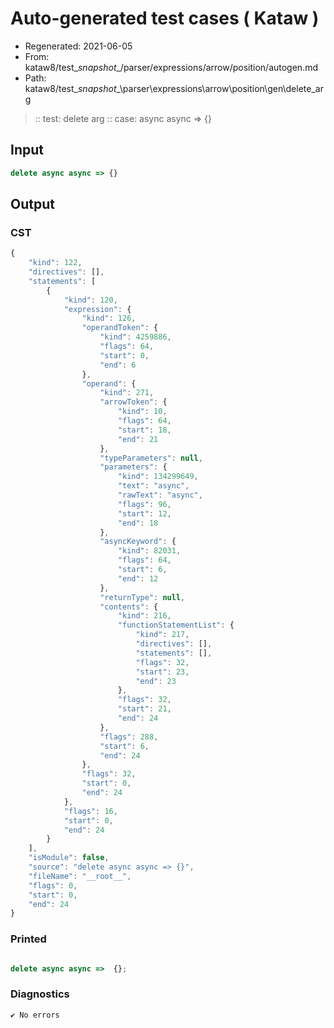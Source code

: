 # Auto-generated test cases ( Kataw )
- Regenerated: 2021-06-05
- From: kataw8/test\__snapshot__/parser/expressions/arrow/position/autogen.md
- Path: kataw8/test\__snapshot__\parser\expressions\arrow\position\gen\delete_arg
> :: test: delete arg
> :: case: async async => {}
## Input

`````js
delete async async => {}
`````
## Output

### CST

```javascript
{
    "kind": 122,
    "directives": [],
    "statements": [
        {
            "kind": 120,
            "expression": {
                "kind": 126,
                "operandToken": {
                    "kind": 4259886,
                    "flags": 64,
                    "start": 0,
                    "end": 6
                },
                "operand": {
                    "kind": 271,
                    "arrowToken": {
                        "kind": 10,
                        "flags": 64,
                        "start": 18,
                        "end": 21
                    },
                    "typeParameters": null,
                    "parameters": {
                        "kind": 134299649,
                        "text": "async",
                        "rawText": "async",
                        "flags": 96,
                        "start": 12,
                        "end": 18
                    },
                    "asyncKeyword": {
                        "kind": 82031,
                        "flags": 64,
                        "start": 6,
                        "end": 12
                    },
                    "returnType": null,
                    "contents": {
                        "kind": 216,
                        "functionStatementList": {
                            "kind": 217,
                            "directives": [],
                            "statements": [],
                            "flags": 32,
                            "start": 23,
                            "end": 23
                        },
                        "flags": 32,
                        "start": 21,
                        "end": 24
                    },
                    "flags": 288,
                    "start": 6,
                    "end": 24
                },
                "flags": 32,
                "start": 0,
                "end": 24
            },
            "flags": 16,
            "start": 0,
            "end": 24
        }
    ],
    "isModule": false,
    "source": "delete async async => {}",
    "fileName": "__root__",
    "flags": 0,
    "start": 0,
    "end": 24
}
```

### Printed

```javascript

delete async async =>  {};
```

### Diagnostics

```javascript
✔ No errors
```

